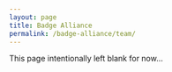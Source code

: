 ```yaml
---
layout: page
title: Badge Alliance
permalink: /badge-alliance/team/
---
```


This page intentionally left blank for now...